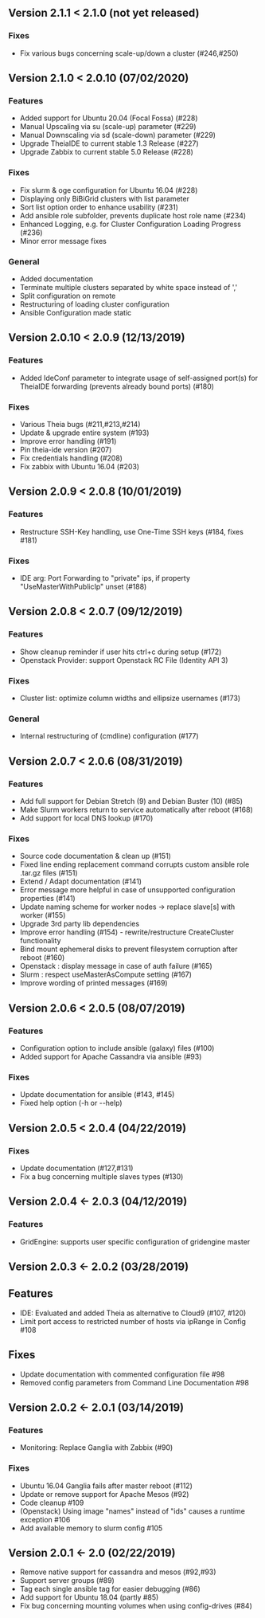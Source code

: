 ## Version 2.1.1 < 2.1.0 (not yet released)

### Fixes
- Fix various bugs concerning scale-up/down a cluster (#246,#250)

## Version 2.1.0 < 2.0.10 (07/02/2020)

### Features
- Added support for Ubuntu 20.04 (Focal Fossa) (#228)
- Manual Upscaling via su (scale-up) parameter (#229)
- Manual Downscaling via sd (scale-down) parameter (#229)
- Upgrade TheiaIDE to current stable 1.3 Release (#227)
- Upgrade Zabbix to current stable 5.0 Release (#228)

### Fixes
- Fix slurm & oge configuration for Ubuntu 16.04 (#228)
- Displaying only BiBiGrid clusters with list parameter
- Sort list option order to enhance usability (#231) 
- Add ansible role subfolder, prevents duplicate host role name (#234)
- Enhanced Logging, e.g. for Cluster Configuration Loading Progress (#236)
- Minor error message fixes

### General
- Added documentation
- Terminate multiple clusters separated by white space instead of ','
- Split configuration on remote
- Restructuring of loading cluster configuration
- Ansible Configuration made static

## Version 2.0.10 < 2.0.9 (12/13/2019)

### Features
- Added IdeConf parameter to integrate usage of self-assigned port(s) for TheiaIDE forwarding 
(prevents already bound ports) (#180)

### Fixes
- Various Theia bugs (#211,#213,#214)
- Update & upgrade entire system (#193)
- Improve error handling (#191)
- Pin theia-ide version (#207)
- Fix credentials handling (#208)
- Fix zabbix with Ubuntu 16.04 (#203)

## Version 2.0.9 < 2.0.8 (10/01/2019)

### Features
- Restructure SSH-Key handling, use One-Time SSH keys (#184, fixes #181)

### Fixes
- IDE arg: Port Forwarding to "private" ips, if property "UseMasterWithPublicIp" unset (#188)

## Version 2.0.8 < 2.0.7 (09/12/2019)

### Features
- Show cleanup reminder if user hits ctrl+c during setup (#172)
- Openstack Provider: support Openstack RC File  (Identity API 3)

### Fixes
- Cluster list: optimize column widths and ellipsize usernames (#173)

### General
- Internal restructuring of (cmdline) configuration (#177)

## Version 2.0.7 < 2.0.6 (08/31/2019)

### Features
- Add full support for Debian Stretch (9) and Debian Buster (10) (#85)
- Make Slurm workers return to service automatically after reboot (#168)
- Add support for local DNS lookup (#170)

### Fixes
- Source code documentation & clean up (#151)
- Fixed line ending replacement command corrupts custom ansible role .tar.gz files (#151)
- Extend / Adapt documentation (#141)
- Error message more helpful in case of unsupported configuration properties (#141)
- Update naming scheme for worker nodes -> replace slave[s] with worker (#155)
- Upgrade 3rd party lib dependencies
- Improve error handling (#154) - rewrite/restructure CreateCluster functionality
- Bind mount ephemeral disks to prevent filesystem corruption after reboot (#160)
- Openstack : display message in case of auth failure (#165)
- Slurm : respect useMasterAsCompute setting (#167)
- Improve wording of printed messages (#169)

## Version 2.0.6 < 2.0.5 (08/07/2019)

### Features
- Configuration option to include ansible (galaxy) files (#100)
- Added support for Apache Cassandra via ansible (#93)

### Fixes
- Update documentation for ansible (#143, #145)
- Fixed help option (-h or --help)

## Version 2.0.5 < 2.0.4 (04/22/2019)

### Fixes
- Update documentation (#127,#131)
- Fix a bug concerning multiple slaves types (#130)

## Version 2.0.4 <- 2.0.3 (04/12/2019)

### Features
- GridEngine: supports user specific configuration of gridengine master

## Version 2.0.3 <- 2.0.2 (03/28/2019)

## Features
- IDE: Evaluated and added Theia as alternative to Cloud9 (#107, #120) 
- Limit port access to restricted number of hosts via ipRange in Config #108

## Fixes

- Update documentation with commented configuration file #98
- Removed config parameters from Command Line Documentation #98

## Version 2.0.2 <- 2.0.1 (03/14/2019)

### Features
- Monitoring: Replace Ganglia with Zabbix (#90) 

### Fixes
- Ubuntu 16.04 Ganglia fails after master reboot (#112) 
- Update or remove support for Apache Mesos (#92) 
- Code cleanup #109 
- (Openstack) Using image "names" instead of "ids" causes a runtime exception #106 
- Add available memory to slurm config #105

## Version 2.0.1 <- 2.0 (02/22/2019)

- Remove native support for cassandra and mesos (#92,#93)
- Support server groups (#89)
- Tag each single ansible tag for easier debugging (#86)
- Add support for Ubuntu 18.04 (partly #85)
- Fix bug concerning mounting volumes when using config-drives (#84)